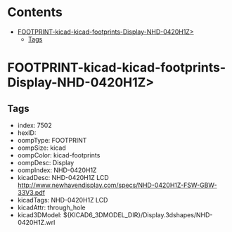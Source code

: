 



Contents
========

* [FOOTPRINT-kicad-kicad-footprints-Display-NHD-0420H1Z>](#footprint-kicad-kicad-footprints-display-nhd-0420h1z)
	* [Tags](#tags)

# FOOTPRINT-kicad-kicad-footprints-Display-NHD-0420H1Z>

## Tags

- index: 7502
- hexID: 
- oompType: FOOTPRINT
- oompSize: kicad
- oompColor: kicad-footprints
- oompDesc: Display
- oompIndex: NHD-0420H1Z
- kicadDesc: NHD-0420H1Z LCD http://www.newhavendisplay.com/specs/NHD-0420H1Z-FSW-GBW-33V3.pdf
- kicadTags: NHD-0420H1Z LCD
- kicadAttr: through_hole
- kicad3DModel: ${KICAD6_3DMODEL_DIR}/Display.3dshapes/NHD-0420H1Z.wrl

